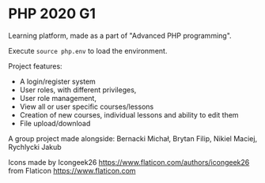 # PHP 2020 G1

Learning platform, made as a part of "Advanced PHP programming".

Execute ```source php.env``` to load the environment.

Project features:
- A login/register system
- User roles, with different privileges,
- User role management,
- View all or user specific courses/lessons
- Creation of new courses, individual lessons and ability to edit them
- File upload/download


A group project made alongside:
Bernacki Michał,
Brytan Filip,
Nikiel Maciej,
Rychlycki Jakub


Icons made by Icongeek26 https://www.flaticon.com/authors/icongeek26 from Flaticon https://www.flaticon.com
